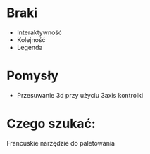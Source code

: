 # Braki

* Interaktywność
* Kolejność
* Legenda

# Pomysły
* Przesuwanie 3d przy użyciu 3axis kontrolki

# Czego szukać:
Francuskie narzędzie do paletowania 